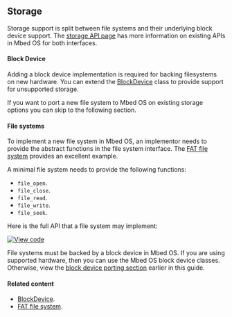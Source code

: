 <h2 id="contributing-storage">Storage</h2>

Storage support is split between file systems and their underlying block device support. The [storage API page](/docs/v5.9/reference/storage.html) has more information on existing APIs in Mbed OS for both interfaces.

#### Block Device

Adding a block device implementation is required for backing filesystems on new hardware. You can extend the [BlockDevice](https://os.mbed.com/docs/v5.7/mbed-os-api-doxy/class_block_device.html) class to provide support for unsupported storage. 

If you want to port a new file system to Mbed OS on existing storage options you can skip to the following section.

#### File systems

To implement a new file system in Mbed OS, an implementor needs to provide the abstract functions in the file system interface. The [FAT file system](https://os.mbed.com/docs/v5.7/mbed-os-api-doxy/class_f_a_t_file_system.html) provides an excellent example.

A minimal file system needs to provide the following functions:

- `file_open`.
- `file_close`.
- `file_read`.
- `file_write`.
- `file_seek`.

Here is the full API that a file system may implement:

[![View code](https://www.mbed.com/embed/?type=library)](http://os.mbed.com/docs/v5.9/mbed-os-api-doxy/classmbed_1_1_file_system.html)

File systems must be backed by a block device in Mbed OS. If you are using supported hardware, then you can use the Mbed OS block device classes. Otherwise, view the [block device porting section](#block-device) earlier in this guide.

#### Related content

- [BlockDevice](https://os.mbed.com/docs/v5.7/mbed-os-api-doxy/class_block_device.html).
- [FAT file system](https://os.mbed.com/docs/v5.7/mbed-os-api-doxy/class_f_a_t_file_system.html).
